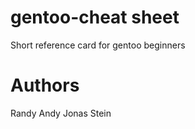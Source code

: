 gentoo-cheat sheet
==================

Short reference card for gentoo beginners

Authors
=======
Randy Andy
Jonas Stein